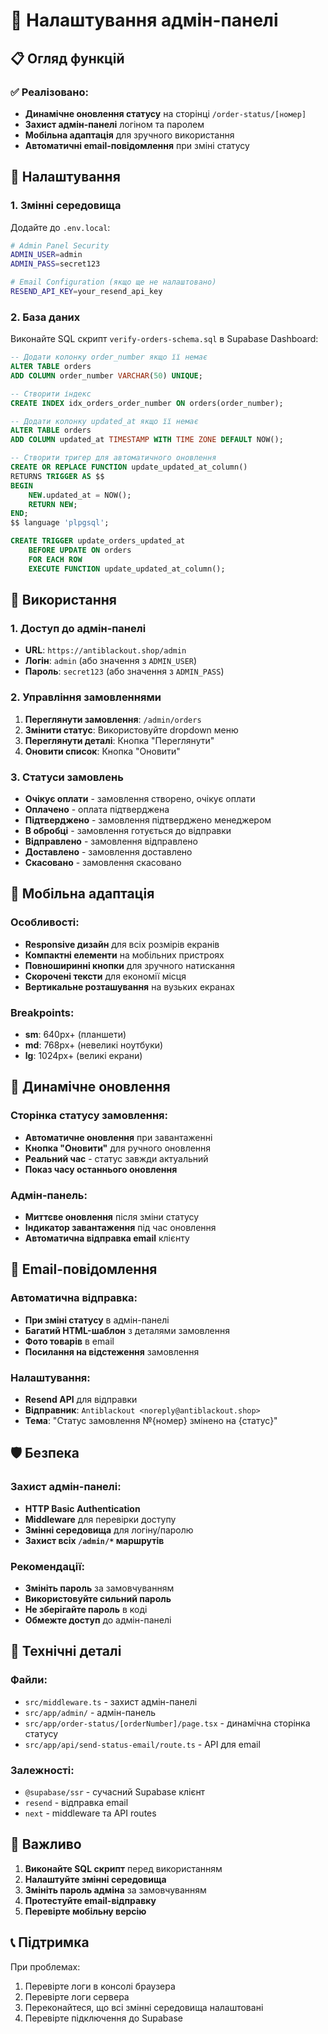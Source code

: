 # 🔐 Налаштування адмін-панелі

## 📋 Огляд функцій

### ✅ Реалізовано:

- **Динамічне оновлення статусу** на сторінці `/order-status/[номер]`
- **Захист адмін-панелі** логіном та паролем
- **Мобільна адаптація** для зручного використання
- **Автоматичні email-повідомлення** при зміні статусу

## 🔧 Налаштування

### 1. Змінні середовища

Додайте до `.env.local`:

```bash
# Admin Panel Security
ADMIN_USER=admin
ADMIN_PASS=secret123

# Email Configuration (якщо ще не налаштовано)
RESEND_API_KEY=your_resend_api_key
```

### 2. База даних

Виконайте SQL скрипт `verify-orders-schema.sql` в Supabase Dashboard:

```sql
-- Додати колонку order_number якщо її немає
ALTER TABLE orders
ADD COLUMN order_number VARCHAR(50) UNIQUE;

-- Створити індекс
CREATE INDEX idx_orders_order_number ON orders(order_number);

-- Додати колонку updated_at якщо її немає
ALTER TABLE orders
ADD COLUMN updated_at TIMESTAMP WITH TIME ZONE DEFAULT NOW();

-- Створити тригер для автоматичного оновлення
CREATE OR REPLACE FUNCTION update_updated_at_column()
RETURNS TRIGGER AS $$
BEGIN
    NEW.updated_at = NOW();
    RETURN NEW;
END;
$$ language 'plpgsql';

CREATE TRIGGER update_orders_updated_at
    BEFORE UPDATE ON orders
    FOR EACH ROW
    EXECUTE FUNCTION update_updated_at_column();
```

## 🚀 Використання

### 1. Доступ до адмін-панелі

- **URL**: `https://antiblackout.shop/admin`
- **Логін**: `admin` (або значення з `ADMIN_USER`)
- **Пароль**: `secret123` (або значення з `ADMIN_PASS`)

### 2. Управління замовленнями

1. **Переглянути замовлення**: `/admin/orders`
2. **Змінити статус**: Використовуйте dropdown меню
3. **Переглянути деталі**: Кнопка "Переглянути"
4. **Оновити список**: Кнопка "Оновити"

### 3. Статуси замовлень

- **Очікує оплати** - замовлення створено, очікує оплати
- **Оплачено** - оплата підтверджена
- **Підтверджено** - замовлення підтверджено менеджером
- **В обробці** - замовлення готується до відправки
- **Відправлено** - замовлення відправлено
- **Доставлено** - замовлення доставлено
- **Скасовано** - замовлення скасовано

## 📱 Мобільна адаптація

### Особливості:

- **Responsive дизайн** для всіх розмірів екранів
- **Компактні елементи** на мобільних пристроях
- **Повноширинні кнопки** для зручного натискання
- **Скорочені тексти** для економії місця
- **Вертикальне розташування** на вузьких екранах

### Breakpoints:

- **sm**: 640px+ (планшети)
- **md**: 768px+ (невеликі ноутбуки)
- **lg**: 1024px+ (великі екрани)

## 🔄 Динамічне оновлення

### Сторінка статусу замовлення:

- **Автоматичне оновлення** при завантаженні
- **Кнопка "Оновити"** для ручного оновлення
- **Реальний час** - статус завжди актуальний
- **Показ часу останнього оновлення**

### Адмін-панель:

- **Миттєве оновлення** після зміни статусу
- **Індикатор завантаження** під час оновлення
- **Автоматична відправка email** клієнту

## 📧 Email-повідомлення

### Автоматична відправка:

- **При зміні статусу** в адмін-панелі
- **Багатий HTML-шаблон** з деталями замовлення
- **Фото товарів** в email
- **Посилання на відстеження** замовлення

### Налаштування:

- **Resend API** для відправки
- **Відправник**: `Antiblackout <noreply@antiblackout.shop>`
- **Тема**: "Статус замовлення №{номер} змінено на {статус}"

## 🛡️ Безпека

### Захист адмін-панелі:

- **HTTP Basic Authentication**
- **Middleware** для перевірки доступу
- **Змінні середовища** для логіну/паролю
- **Захист всіх `/admin/*` маршрутів**

### Рекомендації:

- **Змініть пароль** за замовчуванням
- **Використовуйте сильний пароль**
- **Не зберігайте пароль** в коді
- **Обмежте доступ** до адмін-панелі

## 🔧 Технічні деталі

### Файли:

- `src/middleware.ts` - захист адмін-панелі
- `src/app/admin/` - адмін-панель
- `src/app/order-status/[orderNumber]/page.tsx` - динамічна сторінка статусу
- `src/app/api/send-status-email/route.ts` - API для email

### Залежності:

- `@supabase/ssr` - сучасний Supabase клієнт
- `resend` - відправка email
- `next` - middleware та API routes

## 🚨 Важливо

1. **Виконайте SQL скрипт** перед використанням
2. **Налаштуйте змінні середовища**
3. **Змініть пароль адміна** за замовчуванням
4. **Протестуйте email-відправку**
5. **Перевірте мобільну версію**

## 📞 Підтримка

При проблемах:

1. Перевірте логи в консолі браузера
2. Перевірте логи сервера
3. Переконайтеся, що всі змінні середовища налаштовані
4. Перевірте підключення до Supabase
